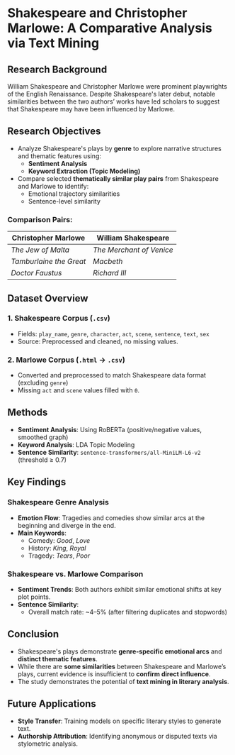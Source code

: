 # Shakespeare and Christopher Marlowe: A Comparative Analysis via Text Mining

## Research Background
William Shakespeare and Christopher Marlowe were prominent playwrights of the English Renaissance. Despite Shakespeare's later debut, notable similarities between the two authors’ works have led scholars to suggest that Shakespeare may have been influenced by Marlowe.

## Research Objectives
- Analyze Shakespeare's plays by **genre** to explore narrative structures and thematic features using:
  - **Sentiment Analysis**
  - **Keyword Extraction (Topic Modeling)**
- Compare selected **thematically similar play pairs** from Shakespeare and Marlowe to identify:
  - Emotional trajectory similarities
  - Sentence-level similarity

### Comparison Pairs:
| Christopher Marlowe                  | William Shakespeare          |
|-------------------------------------|------------------------------|
| *The Jew of Malta*                  | *The Merchant of Venice*     |
| *Tamburlaine the Great*             | *Macbeth*                    |
| *Doctor Faustus*                    | *Richard III*                |

## Dataset Overview
### 1. Shakespeare Corpus (`.csv`)
- Fields: `play_name`, `genre`, `character`, `act`, `scene`, `sentence`, `text`, `sex`
- Source: Preprocessed and cleaned, no missing values.

### 2. Marlowe Corpus (`.html` → `.csv`)
- Converted and preprocessed to match Shakespeare data format (excluding `genre`)
- Missing `act` and `scene` values filled with `0`.

## Methods
- **Sentiment Analysis**: Using RoBERTa (positive/negative values, smoothed graph)
- **Keyword Analysis**: LDA Topic Modeling
- **Sentence Similarity**: `sentence-transformers/all-MiniLM-L6-v2` (threshold ≥ 0.7)

## Key Findings

### Shakespeare Genre Analysis
- **Emotion Flow**: Tragedies and comedies show similar arcs at the beginning and diverge in the end.
- **Main Keywords**:
  - Comedy: *Good*, *Love*
  - History: *King*, *Royal*
  - Tragedy: *Tears*, *Poor*

### Shakespeare vs. Marlowe Comparison
- **Sentiment Trends**: Both authors exhibit similar emotional shifts at key plot points.
- **Sentence Similarity**:
  - Overall match rate: ~4–5% (after filtering duplicates and stopwords)

## Conclusion
- Shakespeare's plays demonstrate **genre-specific emotional arcs** and **distinct thematic features**.
- While there are **some similarities** between Shakespeare and Marlowe’s plays, current evidence is insufficient to **confirm direct influence**.
- The study demonstrates the potential of **text mining in literary analysis**.

## Future Applications
- **Style Transfer**: Training models on specific literary styles to generate text.
- **Authorship Attribution**: Identifying anonymous or disputed texts via stylometric analysis.

